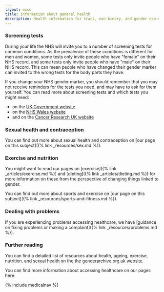 ```yaml
---
layout: misc
title: Information about general health
description: Health information for trans, non-binary, and gender non-conforming people
---
```


### Screening tests

During your life the NHS will invite you to a number of screening tests for common conditions. As the prevalence of these conditions is different for men and women, some tests only invite people who have "female" on their NHS record, and some tests only invite people who have "male" on their NHS record. This can mean people who have changed their gender marker can invited to the wrong tests for the body parts they have.

If you change your NHS gender marker, you should remember that you may not receive reminders for the tests you need, and may have to ask for them yourself. You can read more about screening tests and which tests you might need:

- on the [UK Government website](https://www.gov.uk/government/publications/nhs-population-screening-information-for-transgender-people/nhs-population-screening-information-for-trans-people)
- on the [NHS Wales website](https://phw.nhs.wales/services-and-teams/cervical-screening-wales/information-resources/information-leaflets-poster-downloads-and-accessible-information/screening-information-for-transgender-service-users/)
- and on the [Cancer Research UK website](https://www.cancerresearchuk.org/about-cancer/screening/trans-and-non-binary-cancer-screening)

### Sexual health and contraception

You can find out more about sexual health and contraception on [our page on this subject]({% link _resources/sex.md %}).

### Exercise and nutrition

You might want to read our pages on [exercise]({% link _articles/exercise.md %}) and [dieting]({% link _articles/dieting.md %}) for more information on these from the perspective of changing things linked to gender.

You can find out more about sports and exercise on [our page on this subject]({% link _resources/sports-and-fitness.md %}).

### Dealing with problems

If you are experiencing problems accessing healthcare, we have [guidance on fixing problems or making a complaint]({% link _resources/problems.md %}).

### Further reading

You can find a detailed list of resources about health, ageing, exercise, nutrition, and sexual health on the [the genderarchive.org.uk website](https://genderarchive.org.uk/tag/health-information/).

You can find more information about accessing healthcare on our pages here:

{% include medicalnav %}